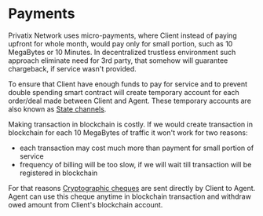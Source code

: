 # Payments

Privatix Network uses micro-payments, where Client instead of paying upfront for whole month, would pay only for small portion, such as 10 MegaBytes or 10 Minutes. In decentralized trustless environment such approach eliminate need for 3rd party, that somehow will guarantee chargeback, if service wasn't provided. 

To ensure that Client have enough funds to pay for service and to prevent double spending smart contract will create temporary account for each order/deal made between Client and Agent. These temporary accounts are also known as [State channels](channel.md).

Making transaction in blockchain is costly. If we would create transaction in blockchain for each 10 MegaBytes of traffic it won't work for two reasons:  
 

* each transaction may cost much more than payment for small portion of service
* frequency of billing will be too slow, if we will wait till transaction will be registered in blockchain

For that reasons [Cryptographic cheques](payments-1.md) are sent directly by Client to Agent. Agent can use this cheque anytime in blockchain transaction and withdraw owed amount from Client's blockchain account.

